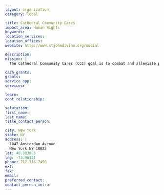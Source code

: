 ```yaml
---
layout: organization
category: local

title: Cathedral Community Cares
impact_area: Human Rights
keywords: 
location_services: 
location_offices: 
website: http://www.stjohndivine.org/social

description: 
mission: |
  The Cathedral Community Cares (CCC) goal is to combat and alleviate poverty through preventive poverty services – Sunday Soup Kitchen, New Hope Transitional Men’s Shelter, Crisis Intervention & Counseling Center – education and advocacy specifically targeting the issues of homelessness and hunger. CCC simultaneously tackles these problems on multiple fronts by addressing the immediate and beyond-emergency needs of the underserved while seeking long-term policy solutions that will benefit both clients and the greater community. As a part of "the living Cathedral," CCC operates, coordinates and expands its direct service programs and advocacy campaigns based on the ever-unfolding, diverse needs of the community while fostering self-sufficiency and cultivating social justice through outreach, education, intervention, and empowerment. 

cash_grants: 
grants: 
service_opp: 
services: 

learn: 
cont_relationship: 

salutation: 
first_name: 
last_name: 
title_contact_person: 

city: New York
state: NY
address: |
  1047 Amsterdam Avenue  
  New York NY 10025
lat: 40.803865
lng: -73.96321
phone: 212-316-7490
ext: 
fax: 
email: 
preferred_contact: 
contact_person_intro: 
---
```

